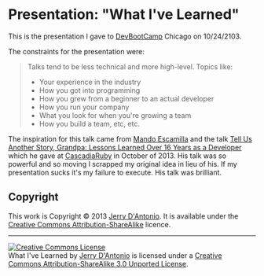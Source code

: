 # Presentation: "What I've Learned"

This is the presentation I gave to [DevBootCamp](http://devbootcamp.com/) Chicago on 10/24/2103.

The constraints for the presentation were:

> Talks tend to be less technical and more high-level. Topics like:
> 
> - Your experience in the industry 
> - How you got into programming
> - How you grew from a beginner to an actual developer
> - How you run your company
> - What you look for when you're growing a team
> - How you build a team, etc, etc.

The inspiration for this talk came from [Mando Escamilla](https://twitter.com/mandoescamilla) and the talk [Tell Us Another Story, Grandpa: Lessons Learned Over 16 Years as a Developer](http://cascadiaruby.com/#tell-us-another-story-grandpa-lessons-learned-over-16-years-as-a-developer) which he gave at [CascadiaRuby](http://cascadiaruby.com/) in October of 2013. His talk was so powerful and so moving I scrapped my original idea in lieu of his. If my presentation sucks it's my failure to execute. His talk was brilliant.

## Copyright

This work is Copyright &copy; 2013 [Jerry D'Antonio](https://twitter.com/jerrydantonio). It is available under the [Creative Commons Attribution-ShareAlike](http://creativecommons.org/licenses/by-sa/3.0/deed.en_US) licence.

<hr />

<a rel="license" href="http://creativecommons.org/licenses/by-sa/3.0/deed.en_US"><img alt="Creative Commons License" style="border-width:0" src="http://i.creativecommons.org/l/by-sa/3.0/88x31.png" /></a><br /><span xmlns:dct="http://purl.org/dc/terms/" property="dct:title">What I've Learned</span> by <a xmlns:cc="http://creativecommons.org/ns#" href="https://github.com/jdantonio/devbootcamp-2013-presentation" property="cc:attributionName" rel="cc:attributionURL">Jerry D'Antonio</a> is licensed under a <a rel="license" href="http://creativecommons.org/licenses/by-sa/3.0/deed.en_US">Creative Commons Attribution-ShareAlike 3.0 Unported License</a>.